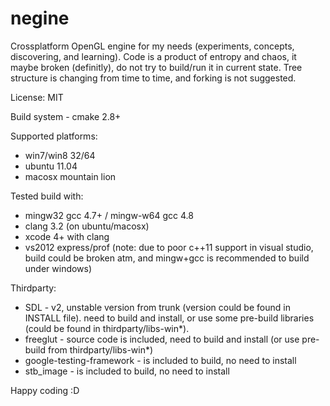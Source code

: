 negine
======

Crossplatform OpenGL engine for my needs (experiments, concepts, discovering, and learning). Code is a product of entropy and chaos, it maybe broken (definitly), do not try to build/run it in current state. Tree structure is changing from time to time, and forking is not suggested.

License: MIT

Build system - cmake 2.8+

Supported platforms:
* win7/win8 32/64
* ubuntu 11.04
* macosx mountain lion

Tested build with:
* mingw32 gcc 4.7+ / mingw-w64 gcc 4.8
* clang 3.2 (on ubuntu/macosx)
* xcode 4+ with clang
* vs2012 express/prof (note: due to poor c++11 support in visual studio, build could be broken atm, and mingw+gcc is recommended to build under windows)

Thirdparty:
* SDL - v2, unstable version from trunk (version could be found in INSTALL file). need to build and install, or use some pre-build libraries (could be found in thirdparty/libs-win*).
* freeglut - source code is included, need to build and install (or use pre-build from thirdparty/libs-win*)
* google-testing-framework - is included to build, no need to install
* stb_image - is included to build, no need to install

Happy coding :D
